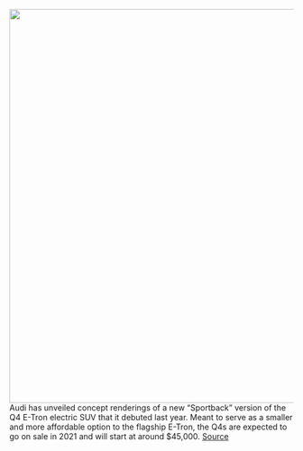 <img src='https://cdn.vox-cdn.com/thumbor/RZ4fmWKCfWYpuU2a3zjGWpg-Qsw=/0x0:2040x1360/1200x800/filters:focal(857x517:1183x843)/cdn.vox-cdn.com/uploads/chorus_image/image/67028362/audi_q4_sportback_0040.0.jpg' width='700px' /><br/>
Audi has unveiled concept renderings of a new “Sportback” version of the Q4 E-Tron electric SUV that it debuted last year. Meant to serve as a smaller and more affordable option to the flagship E-Tron, the Q4s are expected to go on sale in 2021 and will start at around $45,000.
<a href='https://www.theverge.com/2020/7/7/21316580/audi-q4-etron-sportback-suv-2021-volkswagen-meb'> Source <a/>
